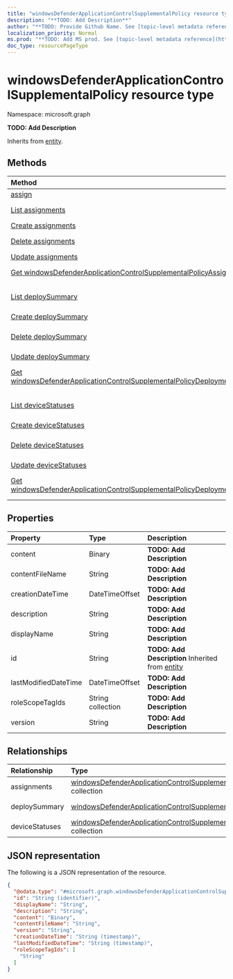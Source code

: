 ```yaml
---
title: "windowsDefenderApplicationControlSupplementalPolicy resource type"
description: "**TODO: Add Description**"
author: "**TODO: Provide Github Name. See [topic-level metadata reference](https://msgo.azurewebsites.net/add/document/guidelines/metadata.html#topic-level-metadata)**"
localization_priority: Normal
ms.prod: "**TODO: Add MS prod. See [topic-level metadata reference](https://msgo.azurewebsites.net/add/document/guidelines/metadata.html#topic-level-metadata)**"
doc_type: resourcePageType
---
```


# windowsDefenderApplicationControlSupplementalPolicy resource type


Namespace: microsoft.graph

**TODO: Add Description**


Inherits from [entity](../resources/entity.md).

## Methods
|Method|Return type|Description|
|:---|:---|:---|
|[assign](../api/windowsdefenderapplicationcontrolsupplementalpolicy-assign.md)|None|**TODO: Add Description**|
|[List assignments](../api/windowsdefenderapplicationcontrolsupplementalpolicy-list-assignments.md)|[windowsDefenderApplicationControlSupplementalPolicyAssignment](../resources/windowsdefenderapplicationcontrolsupplementalpolicyassignment.md) collection|Get the windowsDefenderApplicationControlSupplementalPolicyAssignments from the assignments navigation property.|
|[Create assignments](../api/windowsdefenderapplicationcontrolsupplementalpolicy-post-assignments.md)|[windowsDefenderApplicationControlSupplementalPolicyAssignment](../resources/windowsdefenderapplicationcontrolsupplementalpolicyassignment.md)|Create a new assignments object.|
|[Delete assignments](../api/windowsdefenderapplicationcontrolsupplementalpolicy-delete-assignments.md)|None|Delete an [windowsDefenderApplicationControlSupplementalPolicyAssignment](../resources/windowsdefenderapplicationcontrolsupplementalpolicyassignment.md) object.|
|[Update assignments](../api/windowsdefenderapplicationcontrolsupplementalpolicy-update-assignments.md)|[windowsDefenderApplicationControlSupplementalPolicyAssignment](../resources/windowsdefenderapplicationcontrolsupplementalpolicyassignment.md)|Update the properties of an assignments object.|
|[Get windowsDefenderApplicationControlSupplementalPolicyAssignment](../api/windowsdefenderapplicationcontrolsupplementalpolicyassignment-get.md)|[windowsDefenderApplicationControlSupplementalPolicyAssignment](../resources/windowsdefenderapplicationcontrolsupplementalpolicyassignment.md)|Read the properties and relationships of a [windowsDefenderApplicationControlSupplementalPolicyAssignment](../resources/windowsdefenderapplicationcontrolsupplementalpolicyassignment.md) object.|
|[List deploySummary](../api/windowsdefenderapplicationcontrolsupplementalpolicy-list-deploysummary.md)|[windowsDefenderApplicationControlSupplementalPolicyDeploymentSummary](../resources/windowsdefenderapplicationcontrolsupplementalpolicydeploymentsummary.md) collection|Get the windowsDefenderApplicationControlSupplementalPolicyDeploymentSummaries from the deploySummary navigation property.|
|[Create deploySummary](../api/windowsdefenderapplicationcontrolsupplementalpolicy-post-deploysummary.md)|[windowsDefenderApplicationControlSupplementalPolicyDeploymentSummary](../resources/windowsdefenderapplicationcontrolsupplementalpolicydeploymentsummary.md)|Create a new deploySummary object.|
|[Delete deploySummary](../api/windowsdefenderapplicationcontrolsupplementalpolicy-delete-deploysummary.md)|None|Delete a [windowsDefenderApplicationControlSupplementalPolicyDeploymentSummary](../resources/windowsdefenderapplicationcontrolsupplementalpolicydeploymentsummary.md) object.|
|[Update deploySummary](../api/windowsdefenderapplicationcontrolsupplementalpolicy-update-deploysummary.md)|[windowsDefenderApplicationControlSupplementalPolicyDeploymentSummary](../resources/windowsdefenderapplicationcontrolsupplementalpolicydeploymentsummary.md)|Update the properties of a deploySummary object.|
|[Get windowsDefenderApplicationControlSupplementalPolicyDeploymentSummary](../api/windowsdefenderapplicationcontrolsupplementalpolicydeploymentsummary-get.md)|[windowsDefenderApplicationControlSupplementalPolicyDeploymentSummary](../resources/windowsdefenderapplicationcontrolsupplementalpolicydeploymentsummary.md)|Read the properties and relationships of a [windowsDefenderApplicationControlSupplementalPolicyDeploymentSummary](../resources/windowsdefenderapplicationcontrolsupplementalpolicydeploymentsummary.md) object.|
|[List deviceStatuses](../api/windowsdefenderapplicationcontrolsupplementalpolicy-list-devicestatuses.md)|[windowsDefenderApplicationControlSupplementalPolicyDeploymentStatus](../resources/windowsdefenderapplicationcontrolsupplementalpolicydeploymentstatus.md) collection|Get the windowsDefenderApplicationControlSupplementalPolicyDeploymentStatus from the deviceStatuses navigation property.|
|[Create deviceStatuses](../api/windowsdefenderapplicationcontrolsupplementalpolicy-post-devicestatuses.md)|[windowsDefenderApplicationControlSupplementalPolicyDeploymentStatus](../resources/windowsdefenderapplicationcontrolsupplementalpolicydeploymentstatus.md)|Create a new deviceStatuses object.|
|[Delete deviceStatuses](../api/windowsdefenderapplicationcontrolsupplementalpolicy-delete-devicestatuses.md)|None|Delete a [windowsDefenderApplicationControlSupplementalPolicyDeploymentStatus](../resources/windowsdefenderapplicationcontrolsupplementalpolicydeploymentstatus.md) object.|
|[Update deviceStatuses](../api/windowsdefenderapplicationcontrolsupplementalpolicy-update-devicestatuses.md)|[windowsDefenderApplicationControlSupplementalPolicyDeploymentStatus](../resources/windowsdefenderapplicationcontrolsupplementalpolicydeploymentstatus.md)|Update the properties of a deviceStatuses object.|
|[Get windowsDefenderApplicationControlSupplementalPolicyDeploymentStatus](../api/windowsdefenderapplicationcontrolsupplementalpolicydeploymentstatus-get.md)|[windowsDefenderApplicationControlSupplementalPolicyDeploymentStatus](../resources/windowsdefenderapplicationcontrolsupplementalpolicydeploymentstatus.md)|Read the properties and relationships of a [windowsDefenderApplicationControlSupplementalPolicyDeploymentStatus](../resources/windowsdefenderapplicationcontrolsupplementalpolicydeploymentstatus.md) object.|

## Properties
|Property|Type|Description|
|:---|:---|:---|
|content|Binary|**TODO: Add Description**|
|contentFileName|String|**TODO: Add Description**|
|creationDateTime|DateTimeOffset|**TODO: Add Description**|
|description|String|**TODO: Add Description**|
|displayName|String|**TODO: Add Description**|
|id|String|**TODO: Add Description** Inherited from [entity](../resources/entity.md)|
|lastModifiedDateTime|DateTimeOffset|**TODO: Add Description**|
|roleScopeTagIds|String collection|**TODO: Add Description**|
|version|String|**TODO: Add Description**|

## Relationships
|Relationship|Type|Description|
|:---|:---|:---|
|assignments|[windowsDefenderApplicationControlSupplementalPolicyAssignment](../resources/windowsdefenderapplicationcontrolsupplementalpolicyassignment.md) collection|**TODO: Add Description**|
|deploySummary|[windowsDefenderApplicationControlSupplementalPolicyDeploymentSummary](../resources/windowsdefenderapplicationcontrolsupplementalpolicydeploymentsummary.md)|**TODO: Add Description**|
|deviceStatuses|[windowsDefenderApplicationControlSupplementalPolicyDeploymentStatus](../resources/windowsdefenderapplicationcontrolsupplementalpolicydeploymentstatus.md) collection|**TODO: Add Description**|

## JSON representation
The following is a JSON representation of the resource.
<!-- {
  "blockType": "resource",
  "keyProperty": "id",
  "@odata.type": "microsoft.graph.windowsDefenderApplicationControlSupplementalPolicy",
  "baseType": "microsoft.graph.entity",
  "openType": false
}
-->
``` json
{
  "@odata.type": "#microsoft.graph.windowsDefenderApplicationControlSupplementalPolicy",
  "id": "String (identifier)",
  "displayName": "String",
  "description": "String",
  "content": "Binary",
  "contentFileName": "String",
  "version": "String",
  "creationDateTime": "String (timestamp)",
  "lastModifiedDateTime": "String (timestamp)",
  "roleScopeTagIds": [
    "String"
  ]
}
```

